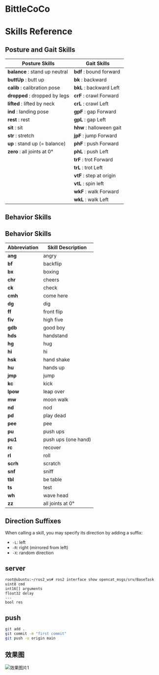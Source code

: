 # BittleCoCo

# Skills Reference

## Posture and Gait Skills


| Posture Skills                  | Gait Skills                  |
|---------------------------------|------------------------------|
| **balance** : stand up neutral  | **bdf** : bound forward      |
| **buttUp** : butt up            | **bk** : backward            |
| **calib** : calibration pose    | **bkL** : backward Left      |
| **dropped** : dropped by legs   | **crF** : crawl Forward     |
| **lifted** : lifted by neck     | **crL** : crawl Left        |
| **ind** : landing pose          | **gpF** : gap Forward       |
| **rest** : rest                 | **gpL** : gap Left          |
| **sit** : sit                   | **hhw** : halloween gait    |
| **str** : stretch               | **jpF** : jump Forward      |
| **up** : stand up (= balance)   | **phF** : push Forward      |
| **zero** : all joints at 0°     | **phL** : push Left         |
|                                 | **trF** : trot Forward      |
|                                 | **trL** : trot Left         |
|                                 | **vtF** : step at origin    |
|                                 | **vtL** : spin left         |
|                                 | **wkF** : walk Forward      |
|                                 | **wkL** : walk Left         |

## Behavior Skills
## Behavior Skills

| Abbreviation | Skill Description                  |
|--------------|------------------------------------|
| **ang**      | angry                              |
| **bf**       | backflip                           |
| **bx**       | boxing                             |
| **chr**      | cheers                             |
| **ck**       | check                              |
| **cmh**      | come here                          |
| **dg**       | dig                                |
| **ff**       | front flip                         |
| **fiv**      | high five                          |
| **gdb**      | good boy                           |
| **hds**      | handstand                          |
| **hg**       | hug                                |
| **hi**       | hi                                 |
| **hsk**      | hand shake                         |
| **hu**       | hands up                           |
| **jmp**      | jump                               |
| **kc**       | kick                               |
| **lpow**     | leap over                          |
| **mw**       | moon walk                          |
| **nd**       | nod                                |
| **pd**       | play dead                          |
| **pee**      | pee                                |
| **pu**       | push ups                           |
| **pu1**      | push ups (one hand)                |
| **rc**       | recover                            |
| **rl**       | roll                               |
| **scrh**     | scratch                            |
| **snf**      | sniff                              |
| **tbl**      | be table                           |
| **ts**       | test                               |
| **wh**       | wave head                          |
| **zz**       | all joints at 0°                   |

## Direction Suffixes
When calling a skill, you may specify its direction by adding a suffix:
- `-L`: left
- `-R`: right (mirrored from left)
- `-X`: random direction

## server
```bash
root@ubuntu:~/ros2_ws# ros2 interface show opencat_msgs/srv/BaseTask 
uint8 cmd
int16[] arguments
float32 delay
---
bool res
```

## push

```bash
git add .
git commit -m "first commit"
git push -u origin main
```

## 效果图
![效果图片1](./assets/整体效果.jpg "BittleCoCo")

